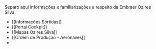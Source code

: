 Separo aqui informações e familiarizações a respeito da Embraer Ozires Silva.
- [[Informações Sortidas]]
- [[Portal Cockpit]]
- [[Mapas Ozires Silva]]
- [[Ordem de Produção - Aeronaves]]
- 